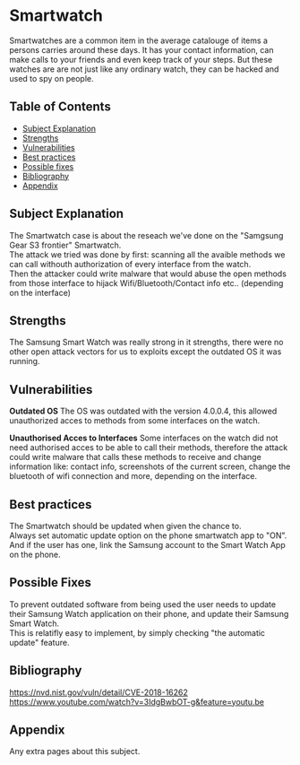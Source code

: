 # Smartwatch
Smartwatches are a common item in the average catalouge of items a persons carries around these days. It has your contact information, can make calls to your friends and even keep track of your steps.
But these watches are are not just like any ordinary watch, they can be hacked and used to spy on people.

## Table of Contents
- [Subject Explanation](#subject-explanation)
- [Strengths](#bibliography)
- [Vulnerabilities](#vulnerabilities)
- [Best practices](#best-practices)
- [Possible fixes](#possible-fixes)
- [Bibliography](#bibliography)
- [Appendix](#appendix)

## Subject Explanation
The Smartwatch case is about the reseach we've done on the "Samgsung Gear S3 frontier" Smartwatch.<br />
The attack we tried was done by first: scanning all the avaible methods we can call withouth authorization of every interface from the watch.<br />
Then the attacker could write malware that would abuse the open methods from those interface to hijack Wifi/Bluetooth/Contact info etc.. (depending on the interface)

## Strengths
The Samsung Smart Watch was really strong in it strengths, there were no other open attack vectors for us to exploits except the outdated OS it was running.

## Vulnerabilities
**Outdated OS**
The OS was outdated with the version 4.0.0.4, this allowed unauthorized acces to methods from some interfaces on the watch. <br />

**Unauthorised Acces to Interfaces**
Some interfaces on the watch did not need authorised acces to be able to call their methods, therefore the attack could write malware that calls these methods to receive and change information like: contact info, screenshots of the current screen, change the bluetooth of wifi connection and more, depending on the interface.

## Best practices
The Smartwatch should be updated when given the chance to.<br />
Always set automatic update option on the phone smartwatch app to "ON".<br />
And if the user has one, link the Samsung account to the Smart Watch App on the phone.

## Possible Fixes
To prevent outdated software from being used the user needs to update their Samsung Watch application on their phone, and update their Samsung Smart Watch.<br />
This is relatifly easy to implement, by simply checking "the automatic update" feature.<br />

## Bibliography
https://nvd.nist.gov/vuln/detail/CVE-2018-16262 <br />
https://www.youtube.com/watch?v=3IdgBwbOT-g&feature=youtu.be

## Appendix 
Any extra pages about this subject.
